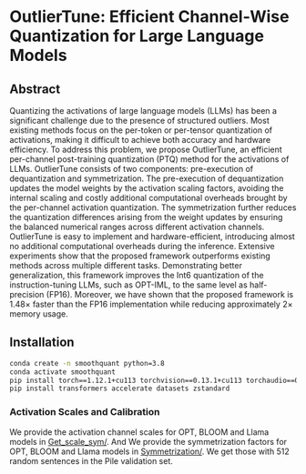 # OutlierTune: Efficient Channel-Wise Quantization for Large Language Models

## Abstract

Quantizing the activations  of large language models (LLMs) has been a significant challenge due to the presence of structured outliers. Most existing methods focus on the per-token or per-tensor quantization of activations, making it difficult to achieve both accuracy and hardware efficiency. To address this problem, we propose OutlierTune, an efficient per-channel post-training quantization (PTQ) method for the activations of LLMs. OutlierTune consists of two  components: pre-execution of dequantization and symmetrization. The pre-execution of dequantization updates the model weights by the activation scaling factors, avoiding the internal scaling and costly additional computational overheads brought by the per-channel activation quantization. The symmetrization further reduces the quantization differences arising from the weight updates by ensuring the balanced numerical ranges across different activation channels. OutlierTune is easy to implement and hardware-efficient, introducing almost no additional computational overheads during the inference. Extensive experiments show that the proposed framework outperforms existing methods across multiple different tasks. Demonstrating better generalization, this framework improves the Int6 quantization of the instruction-tuning LLMs, such as OPT-IML, to the same level as half-precision (FP16). Moreover, we have  shown that the proposed framework is 1.48$\times$ faster than the FP16 implementation while reducing approximately 2$\times$ memory usage.

## Installation

```bash
conda create -n smoothquant python=3.8
conda activate smoothquant
pip install torch==1.12.1+cu113 torchvision==0.13.1+cu113 torchaudio==0.12.1 --extra-index-url https://download.pytorch.org/whl/cu113
pip install transformers accelerate datasets zstandard
```

### Activation Scales and Calibration

We provide the activation channel scales for OPT, BLOOM and Llama models in [Get_scale_sym/](generate_act_scales.py). And We provide the symmetrization factors for OPT, BLOOM and Llama models in [Symmetrization/](generate_act_scales.py). We get those with 512 random sentences in the Pile validation set.
